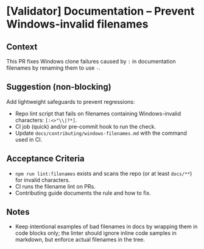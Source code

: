 # [Validator] Documentation – Prevent Windows-invalid filenames

## Context

This PR fixes Windows clone failures caused by `:` in documentation filenames by renaming them to use `-`.

## Suggestion (non-blocking)

Add lightweight safeguards to prevent regressions:

- Repo lint script that fails on filenames containing Windows-invalid characters: `[:<>"\\|?*]`.
- CI job (quick) and/or pre-commit hook to run the check.
- Update `docs/contributing/windows-filenames.md` with the command used in CI.

## Acceptance Criteria

- `npm run lint:filenames` exists and scans the repo (or at least `docs/**`) for invalid characters.
- CI runs the filename lint on PRs.
- Contributing guide documents the rule and how to fix.

## Notes

- Keep intentional examples of bad filenames in docs by wrapping them in code blocks only; the linter should ignore inline code samples in markdown, but enforce actual filenames in the tree.
